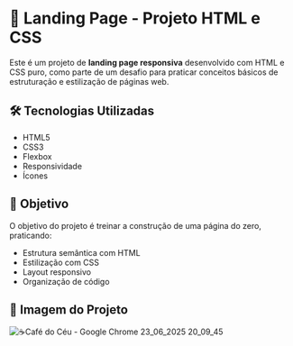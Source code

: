 # 🚀 Landing Page - Projeto HTML e CSS

Este é um projeto de **landing page responsiva** desenvolvido com HTML e CSS puro, como parte de um desafio para praticar conceitos básicos de estruturação e estilização de páginas web.

## 🛠 Tecnologias Utilizadas

- HTML5
- CSS3
- Flexbox
- Responsividade 
- Ícones

## 🎯 Objetivo

O objetivo do projeto é treinar a construção de uma página do zero, praticando:
- Estrutura semântica com HTML
- Estilização com CSS
- Layout responsivo
- Organização de código

## 📸 Imagem do Projeto

![☕Café do Céu - Google Chrome 23_06_2025 20_09_45](https://github.com/user-attachments/assets/01f3b460-c392-4b09-8f12-26c3e0b5ff4a)

